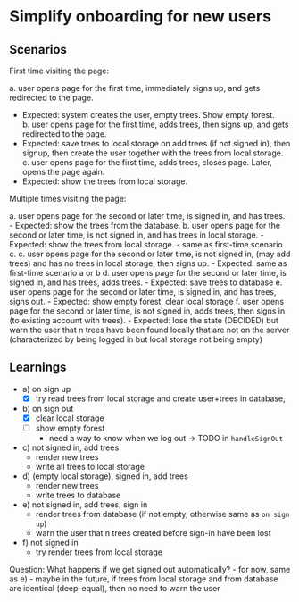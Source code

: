 # Simplify onboarding for new users

## Scenarios

First time visiting the page:

a. user opens page for the first time, immediately signs up, and gets redirected to the page.

- Expected: system creates the user, empty trees. Show empty forest.  
  b. user opens page for the first time, adds trees, then signs up, and gets redirected to the page.
- Expected: save trees to local storage on add trees (if not signed in), then signup, then create the user together with the trees from local storage.  
  c. user opens page for the first time, adds trees, closes page. Later, opens the page again.
- Expected: show the trees from local storage.

Multiple times visiting the page:

a. user opens page for the second or later time, is signed in, and has trees. - Expected: show the trees from the database.
b. user opens page for the second or later time, is not signed in, and has trees in local storage. - Expected: show the trees from local storage. - same as first-time scenario c.
c. user opens page for the second or later time, is not signed in, (may add trees) and has no trees in local storage, then signs up. - Expected: same as first-time scenario a or b
d. user opens page for the second or later time, is signed in, and has trees, adds trees. - Expected: save trees to database
e. user opens page for the second or later time, is signed in, and has trees, signs out. - Expected: show empty forest, clear local storage
f. user opens page for the second or later time, is not signed in, adds trees, then signs in (to existing account with trees). - Expected: lose the state (DECIDED) but warn the user that n trees have been found locally that are not on the server (characterized by being logged in but local storage not being empty)

## Learnings

- a) on sign up
  - [x] try read trees from local storage and create user+trees in database,
- b) on sign out
  - [x] clear local storage
  - [ ] show empty forest
    - need a way to know when we log out -> TODO in `handleSignOut`
- c) not signed in, add trees
  - render new trees
  - write all trees to local storage
- d) (empty local storage), signed in, add trees
  - render new trees
  - write trees to database
- e) not signed in, add trees, sign in
  - render trees from database (if not empty, otherwise same as `on sign up`)
  - warn the user that n trees created before sign-in have been lost
- f) not signed in
  - try render trees from local storage

Question: What happens if we get signed out automatically? - for now, same as e) - maybe in the future, if trees from local storage and from database are identical (deep-equal), then no need to warn the user
